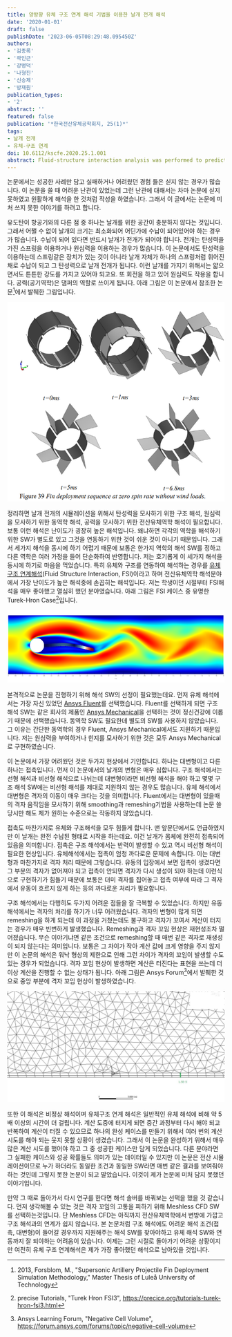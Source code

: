 ```yaml
---
title: 양방향 유체 구조 연계 해석 기법을 이용한 날개 전개 해석
date: '2020-01-01'
draft: false
publishDate: '2023-06-05T08:29:48.095450Z'
authors:
- '김종록'
- '곽인근'
- '강병덕'
- '나형진'
- '신승제'
- '방재원'
publication_types:
- '2'
abstract: ''
featured: false
publication: '*한국전산유체공학회지, 25(1)*'
tags:
- 날개 전개
- 유체-구조 연계
doi: 10.6112/kscfe.2020.25.1.001
abstract: Fluid-structure interaction analysis was performed to predict a time of wing deployment using eleatic force and centrifugal force. The Fluent for flow domain and ANSYS-Mechanical for structure domain were applied for fluid-structure interaction simulations. The loosely coupling method exchange force and displacement between two solvers each other at every coupling iteration. The structure alone analysis results showed that the wing’s elastic force, inertia and centrifugal force were well reflected. Fluid structure interaction analysis results showed that the shock wave generated at cavity in front of wings affected the wing deployment time. In addition, pressure field on each wing varied depending on the angle of attack, which caused each wing to have different deployment time.
---
```


논문에서는 성공한 사례만 담고 실패하거나 어려웠던 경험 들은 싣지 않는 경우가 많습니다. 이 논문을 쓸 때 어려운 난관이 있었는데 그런 난관에 대해서는 차마 논문에 싣지 못하였고 원활하게 해석을 한 것처럼 작성을 하였습니다. 그래서 이 글에서는 논문에 미처 쓰지 못한 이야기를 하려고 합니다.

유도탄이 항공기와의 다른 점 중 하나는 날개를 위한 공간이 충분하지 않다는 것입니다. 그래서 어쩔 수 없이 날개의 크기는 최소화되어 어딘가에 수납이 되어있어야 하는 경우가 많습니다. 수납이 되어 있다면 반드시 날개가 전개가 되어야 합니다. 전개는 탄성력을 가진 스프링을 이용하거나 원심력을 이용하는 경우가 많습니다. 이 논문에서도 탄성력을 이용하는데 스프링같은 장치가 있는 것이 아니라 날개 자체가 하나의 스프링처럼 휘어진 채로 수납이 되고 그 탄성력으로 날개 전개가 됩니다. 이런 날개를 가지기 위해서는 얇으면서도 튼튼한 강도를 가지고 있어야 되고요. 또 회전을 하고 있어 원심력도 작용을 합니다. 공력(공기역학)은 댐퍼의 역할로 쓰이게 됩니다. 아래 그림은 이 논문에서 참조한 논문[^1]에서 발췌한 그림입니다.

![](FinDeploy.png "Example: fin deployment simultation")

정리하면 날개 전개의 시뮬레이션을 위해서 탄성력을 모사하기 위한 구조 해석, 원심력을 모사하기 위한 동역학 해석, 공력을 모사하기 위한 전산유체역학 해석이 필요합니다. 보통 이런 해석은 난이도가 굉장히 높은 해석입니다. 왜냐하면 각각의 역학을 해석하기 위한 SW가 별도로 있고 그것을 연동하기 위한 것이 쉬운 것이 아니기 때문입니다. 그래서 세가지 해석을 동시에 하기 어렵기 때문에 보통은 한가지 역학의 해석 SW를 정하고 다른 역학은 여러 가정을 들어 단순화하여 반영합니다. 저는 호기롭게 이 세가지 해석을 동시에 하기로 마음을 먹었습니다. 특히 유체와 구조를 연동하여 해석하는 경우를 [유체구조 연계해석](https://www.banditong.com/cae-dict/fluid_structure_coupled_analysis)(Fluid Structure Interaction, FSI)이라고 하며 전산유체역학 해석분야에서 가장 난이도가 높은 해석중에 손꼽히는 해석입니다. 저는 학생이던 시절부터 FSI해석을 매우 좋아했고 열심히 했던 분야였습니다. 아래 그림은 FSI 케이스 중 유명한 Turek-Hron Case[^2]입니다.

![](tutorials-turek-hron-fsi3-setup.png "Example of fluid structure interaction simulation(Turek-Hron FSI case)")

본격적으로 논문을 진행하기 위해 해석 SW의 선정이 필요했는데요. 먼저 유체 해석에서는 가장 자신 있었던 [Ansys Fluent](https://www.ansys.com/products/fluids/ansys-fluent)를 선택했습니다. Fluent를 선택하게 되면 구조 해석 SW는 같은 회사의 제품인 [Ansys Mechanical](https://www.ansys.com/products/structures/ansys-mechanical)을 선택하는 것이 정신건강에 이롭기 때문에 선택했습니다. 동역학 SW도 필요한데 별도의 SW를 사용하지 않았습니다. 그 이유는 간단한 동역학의 경우 Fluent, Ansys Mechanical에서도 지원하기 때문입니다. 저는 원심력을 부여하거나 힌지를 모사하기 위한 것은 모두 Ansys Mechanical로 구현하였습니다.

이 논문에서 가장 어려웠던 것은 두가지 현상에서 기인합니다. 하나는 대변형이고 다른 하나는 접촉입니다. 먼저 이 논문에서의 날개의 변형은 매우 심합니다. 구조 해석에서는 선형 해석과 비선형 해석으로 나뉘는데 대변형이라면 비선형 해석을 해야 하고 몇몇 구조 해석 SW에는 비선형 해석를 제대로 지원하지 않는 경우도 많습니다. 유체 해석에서 대변형은 격자의 이동이 매우 크다는 것을 의미합니다. Fluent에서는 대변형이 있을때의 격자 움직임을 모사하기 위해 smoothing과 remeshing기법을 사용하는데 논문 쓸 당시만 해도 제가 원하는 수준으로는 작동하지 않았습니다.

접촉도 마찬가지로 유체와 구조해석을 모두 힘들게 합니다. 맨 앞문단에서도 언급하였지만 이 날개는 완전 수납된 형태로 시작을 하는데요. 이건 날개가 몸체에 완전히 접촉되어 있음을 의미합니다. 접촉은 구조 해석에서는 반력이 발생할 수 있고 역시 비선형 해석이 필요한 현상입니다. 유체해석에서는 접촉이 엄청 까다로운 문제에 속합니다. 이는 대변형과 마찬가지로 격자 처리 때문에 그렇습니다. 유동의 입장에서 보면 접촉이 생겼다면 그 부분의 격자가 없어져야 되고 접촉이 안되면 격자가 다시 생성이 되야 하는데 이런식으로 구현하기가 힘들기 때문에 보통은 더미 격자를 집어놓고 접촉 여부에 따라 그 격자에서 유동이 흐르지 않게 하는 등의 까다로운 처리가 필요합니다.

구조 해석에서는 다행히도 두가지 어려운 점들을 잘 극복할 수 있었습니다. 하지만 유동 해석에서는 격자의 처리를 하기가 너무 어려웠습니다. 격자의 변형이 많게 되면 remeshing을 하게 되는데 이 과정을 거쳤는데도 불구하고 격자가 꼬여서 계산이 터지는 경우가 매우 빈번하게 발생했습니다. Remeshing과 격자 꼬임 현상은 재현성조차 떨어졌습니다. 무슨 이야기냐면 같은 조건으로 remeshing할 때 매번 같은 격자로 재생성이 되지 않는다는 의미입니다. 보통은 그 차이가 작아 계산 값에 크게 영향을 주지 않지만 이 논문의 해석은 워낙 형상의 제한으로 인해 그런 차이가 격자의 꼬임이 발생할 수도 있는 경우가 되었습니다. 격자 꼬임 현상이 발생하면 계산은 터진다는 표현을 쓰는데 더 이상 계산을 진행할 수 없는 상태가 됩니다. 아래 그림은 Ansys Forum[^3]에서 발췌한 것으로 중앙 부분에 격자 꼬임 현상이 발생하였습니다.

![](negative_cell_fluent.jpg "Example of negative cell")

또한 이 해석은 비정상 해석이며 유체구조 연계 해석은 일반적인 유체 해석에 비해 약 5배 이상의 시간이 더 걸립니다. 계산 도중에 터지게 되면 중간 과정부터 다시 해야 되고 반복하여 계산이 터질 수 있으므로 하나의 완성 케이스를 만들기 위해서 여러 번의 계산 시도를 해야 되는 웃지 못할 상황이 생겼습니다. 그래서 이 논문을 완성하기 위해서 매우 많은 계산 시도를 했어야 하고 그 중 성공한 케이스만 담게 되었습니다. 다른 분야라면 그 실패한 케이스와 성공 확률들도 의미가 있는 데이터일 수 있지만 이 논문은 전산 시뮬레이션이므로 누가 하더라도 동일한 조건과 동일한 SW라면 매번 같은 결과를 보여줘야 하는 것인데 그렇지 못한 논문이 되고 말았습니다. 이것이 제가 논문에 미처 담지 못했던 이야기입니다.

만약 그 때로 돌아가서 다시 연구를 한다면 해석 솔버를 바꿔보는 선택을 했을 것 같습니다. 먼저 생각해볼 수 있는 것은 격자 꼬임의 고통을 피하기 위해 Meshless CFD SW를 선택하는것입니다. 단 Meshless CFD는 아직까지 전산유체역학에서 변방에 가깝고 구조 해석과의 연계가 쉽지 않습니다. 본 논문처럼 구조 해석에도 어려운 해석 조건(접촉, 대변형)이 들어갈 경우까지 지원해주는 해석 SW를 찾아야하고 유체 해석 SW와 연동까지 잘 되야하는 어려움이 있습니다. 이제는 그런 시절로 돌아가기 어려운 상황이지만 여전히 유체 구조 연계해석은 제가 가장 좋아했던 해석으로 남아있을 것입니다.


[^1]: 2013, Forsblom, M., "Supersonic Artillery Projectile Fin Deployment Simulation Methodology," Master Thesis of Luleå University of Technology

[^2]: precise Tutorials, "Turek Hron FSI3", https://precice.org/tutorials-turek-hron-fsi3.html

[^3]: Ansys Learning Forum, "Negative Cell Volume", https://forum.ansys.com/forums/topic/negative-cell-volume
